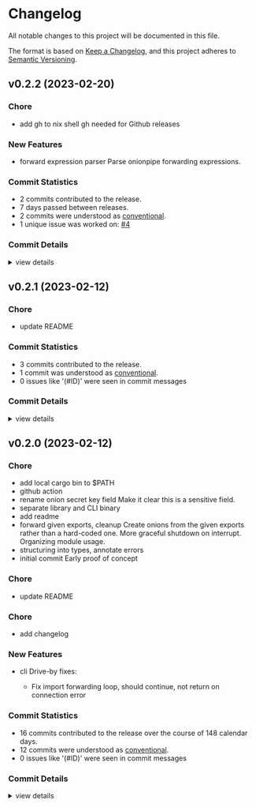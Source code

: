 # Changelog

All notable changes to this project will be documented in this file.

The format is based on [Keep a Changelog](https://keepachangelog.com/en/1.0.0/),
and this project adheres to [Semantic Versioning](https://semver.org/spec/v2.0.0.html).

## v0.2.2 (2023-02-20)

### Chore

 - <csr-id-959c781bcca5a17d23edc388734f3ec232dfc3aa/> add gh to nix shell
   gh needed for Github releases

### New Features

 - <csr-id-28c832efe646a3c51d912ce9d2de487491b8065d/> forward expression parser
   Parse onionpipe forwarding expressions.

### Commit Statistics

<csr-read-only-do-not-edit/>

 - 2 commits contributed to the release.
 - 7 days passed between releases.
 - 2 commits were understood as [conventional](https://www.conventionalcommits.org).
 - 1 unique issue was worked on: [#4](https://github.com/cmars/onionpipe-rs/issues/4)

### Commit Details

<csr-read-only-do-not-edit/>

<details><summary>view details</summary>

 * **[#4](https://github.com/cmars/onionpipe-rs/issues/4)**
    - forward expression parser ([`28c832e`](https://github.com/cmars/onionpipe-rs/commit/28c832efe646a3c51d912ce9d2de487491b8065d))
 * **Uncategorized**
    - add gh to nix shell ([`959c781`](https://github.com/cmars/onionpipe-rs/commit/959c781bcca5a17d23edc388734f3ec232dfc3aa))
</details>

## v0.2.1 (2023-02-12)

<csr-id-88be3cb690686fdb5c1d1d76f6b5e06e1431e3d7/>

### Chore

 - <csr-id-88be3cb690686fdb5c1d1d76f6b5e06e1431e3d7/> update README

### Commit Statistics

<csr-read-only-do-not-edit/>

 - 3 commits contributed to the release.
 - 1 commit was understood as [conventional](https://www.conventionalcommits.org).
 - 0 issues like '(#ID)' were seen in commit messages

### Commit Details

<csr-read-only-do-not-edit/>

<details><summary>view details</summary>

 * **Uncategorized**
    - Release onionpipe v0.2.1 ([`a46e82d`](https://github.com/cmars/onionpipe-rs/commit/a46e82df1ee9ce654dc64d7f00e335aaabbd79aa))
    - Release onionpipe v0.2.0 ([`6c505c9`](https://github.com/cmars/onionpipe-rs/commit/6c505c942cc9890a417f7775caff6a156ba19142))
    - update README ([`88be3cb`](https://github.com/cmars/onionpipe-rs/commit/88be3cb690686fdb5c1d1d76f6b5e06e1431e3d7))
</details>

## v0.2.0 (2023-02-12)

<csr-id-d096a5da2184ec04b1bbc1e02daf5bbc7c92250a/>
<csr-id-33b49d8f51496150fffae29f8d4ed746c0007f6e/>
<csr-id-f87b6b5a8b306f374ae9c4ea9a9c93abafb4e7f4/>
<csr-id-34b147be23f53e1b62bfa2f57301e0e9b86ac48f/>
<csr-id-dc64dbe89246a1a356a2a33d1fd29cecb9aff314/>
<csr-id-c9306cb34ecdd39393f65e20b83f13e8f671b66b/>
<csr-id-09760db9d14cd693b4e0f7f5784f48711ac1849b/>
<csr-id-ce286536a3833182ac650868d2263f426ef7fcf0/>
<csr-id-f85ff121415d0e482447d398b70a86fcac7b7f8a/>
<csr-id-88be3cb690686fdb5c1d1d76f6b5e06e1431e3d7/>

### Chore

 - <csr-id-d096a5da2184ec04b1bbc1e02daf5bbc7c92250a/> add local cargo bin to $PATH
 - <csr-id-33b49d8f51496150fffae29f8d4ed746c0007f6e/> github action
 - <csr-id-f87b6b5a8b306f374ae9c4ea9a9c93abafb4e7f4/> rename onion secret key field
   Make it clear this is a sensitive field.
 - <csr-id-34b147be23f53e1b62bfa2f57301e0e9b86ac48f/> separate library and CLI binary
 - <csr-id-dc64dbe89246a1a356a2a33d1fd29cecb9aff314/> add readme
 - <csr-id-c9306cb34ecdd39393f65e20b83f13e8f671b66b/> forward given exports, cleanup
   Create onions from the given exports rather than a hard-coded one.
   More graceful shutdown on interrupt.
   Organizing module usage.
 - <csr-id-09760db9d14cd693b4e0f7f5784f48711ac1849b/> structuring into types, annotate errors
 - <csr-id-ce286536a3833182ac650868d2263f426ef7fcf0/> initial commit
   Early proof of concept

### Chore

 - <csr-id-88be3cb690686fdb5c1d1d76f6b5e06e1431e3d7/> update README

### Chore

 - <csr-id-f85ff121415d0e482447d398b70a86fcac7b7f8a/> add changelog

### New Features

<csr-id-47c9f702b93b6a582bfbd9cb15190b13c86a71f0/>
<csr-id-2062d9a439e45d7ca8cf7e4c38ede9215a794059/>

 - <csr-id-52b4077cf2a4532d3eeadfcd32ac2e97f14c5872/> cli
   Drive-by fixes:
   - Fix import forwarding loop, should continue, not return on connection
   error

### Commit Statistics

<csr-read-only-do-not-edit/>

 - 16 commits contributed to the release over the course of 148 calendar days.
 - 12 commits were understood as [conventional](https://www.conventionalcommits.org).
 - 0 issues like '(#ID)' were seen in commit messages

### Commit Details

<csr-read-only-do-not-edit/>

<details><summary>view details</summary>

 * **Uncategorized**
    - Release onionpipe v0.2.0 ([`4b24e2e`](https://github.com/cmars/onionpipe-rs/commit/4b24e2e1081f69fb4e0e28efce259f3b0b979951))
    - add changelog ([`f85ff12`](https://github.com/cmars/onionpipe-rs/commit/f85ff121415d0e482447d398b70a86fcac7b7f8a))
    - Release onionpipe v0.2.0 ([`2b677d3`](https://github.com/cmars/onionpipe-rs/commit/2b677d3c7d00143c83a55f8e5c1328562e6667ae))
    - add local cargo bin to $PATH ([`d096a5d`](https://github.com/cmars/onionpipe-rs/commit/d096a5da2184ec04b1bbc1e02daf5bbc7c92250a))
    - Merge pull request #3 from cmars/feat/cli ([`5dc3f04`](https://github.com/cmars/onionpipe-rs/commit/5dc3f04522c952826a08b5045241b3d20cbc8230))
    - cli ([`52b4077`](https://github.com/cmars/onionpipe-rs/commit/52b4077cf2a4532d3eeadfcd32ac2e97f14c5872))
    - github action ([`33b49d8`](https://github.com/cmars/onionpipe-rs/commit/33b49d8f51496150fffae29f8d4ed746c0007f6e))
    - rename onion secret key field ([`f87b6b5`](https://github.com/cmars/onionpipe-rs/commit/f87b6b5a8b306f374ae9c4ea9a9c93abafb4e7f4))
    - Merge pull request #2 from cmars/feat/config ([`3ccfa64`](https://github.com/cmars/onionpipe-rs/commit/3ccfa64ac746757bc05beff1723d8f6ead367a6f))
    - config file ([`47c9f70`](https://github.com/cmars/onionpipe-rs/commit/47c9f702b93b6a582bfbd9cb15190b13c86a71f0))
    - separate library and CLI binary ([`34b147b`](https://github.com/cmars/onionpipe-rs/commit/34b147be23f53e1b62bfa2f57301e0e9b86ac48f))
    - implement imports ([`2062d9a`](https://github.com/cmars/onionpipe-rs/commit/2062d9a439e45d7ca8cf7e4c38ede9215a794059))
    - add readme ([`dc64dbe`](https://github.com/cmars/onionpipe-rs/commit/dc64dbe89246a1a356a2a33d1fd29cecb9aff314))
    - forward given exports, cleanup ([`c9306cb`](https://github.com/cmars/onionpipe-rs/commit/c9306cb34ecdd39393f65e20b83f13e8f671b66b))
    - structuring into types, annotate errors ([`09760db`](https://github.com/cmars/onionpipe-rs/commit/09760db9d14cd693b4e0f7f5784f48711ac1849b))
    - initial commit ([`ce28653`](https://github.com/cmars/onionpipe-rs/commit/ce286536a3833182ac650868d2263f426ef7fcf0))
</details>

